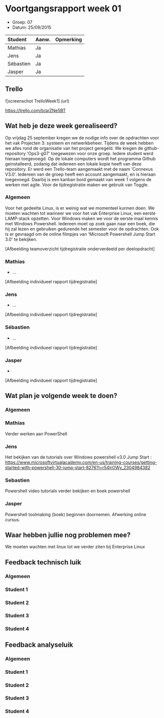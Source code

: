 # Voortgangsrapport week 01

* Groep: 07
* Datum: 25/09/2015

| Student  | Aanw. | Opmerking |
| :---     | :---  | :---      |
| Mathias  |  Ja   |           |
| Jens     |  Ja   |           |
| Sébastien|  Ja   |           |
| Jasper   |  Ja   |           |

## Trello
![screenschot TrelloWeek1] (url)

https://trello.com/b/arZNe5BT


## Wat heb je deze week gerealiseerd?
Op vrijdag 25 september kregen we de nodige info over de opdrachten voor het vak Projecten 3: systeem en netwerkbeheer.
Tijdens de week hebben we alles rond de organisatie van het project geregeld. We kregen de github-repository 'Ops3-g07' toegewezen voor onze groep. Iedere student werd hieraan toegevoegd. 
Op de lokale computers wordt het programma Github geinstalleerd, zodanig dat iedereen een lokale kopie heeft van deze repository. Er werd een Trello-team aangemaakt met de naam 'Connexus V3.0'. Iedereen van de groep heeft een account aangemaakt, en is hieraan toegevoegd.
Daarbij is een kanban bord gemaakt van week 1 volgens de werken met agile. Voor de tijdregistratie maken we gebruik van Toggle. 


### Algemeen
Voor het gedeelte Linux, is er weinig wat we momenteel kunnen doen. We moeten wachten tot wanneer we voor het vak Enterprise Linux, een eerste LAMP-stack opzetten.
Voor Windows maken we voor de eerste maal kennis met Windows Powershell. Iedereen moet op zoek gaan naar een boek, die hij zal lezen en gebruiken gedurende het semester voor de opdrachten.
Ook is er gevraagd om de online filmpjes van 'Microsoft Powershell Jump Start 3.0' te bekijken.

[Afbeelding teamoverzicht tijdregistratie onderverdeeld per deelopdracht]

### Mathias

* ...

[Afbeelding individueel rapport tijdregistratie]

### Jens

* ...

[Afbeelding individueel rapport tijdregistratie]

### Sébastien

* ...

[Afbeelding individueel rapport tijdregistratie]

### Jasper

* 

[Afbeelding individueel rapport tijdregistratie]


## Wat plan je volgende week te doen?

### Algemeen
### Mathias
Verder werken aan PowerShell
### Jens
Het bekijken van de tutorials over Windows powershell v3.0 Jump Start : https://www.microsoftvirtualacademy.com/en-us/training-courses/getting-started-with-powershell-30-jump-start-8276?l=r54IrOWy_2304984382
### Sebastien
Powershell video tutorials verder bekijken en boek powershell
### Jasper
Powershell toolmaking (boek) beginnen doornemen. Afwerking online cursus.

## Waar hebben jullie nog problemen mee?

We moeten wachten met linux tot we verder ziten bij Enterprise Linux

## Feedback technisch luik

### Algemeen

### Student 1
### Student 2
### Student 3
### Student 4

## Feedback analyseluik

### Algemeen

### Student 1
### Student 2
### Student 3
### Student 4

